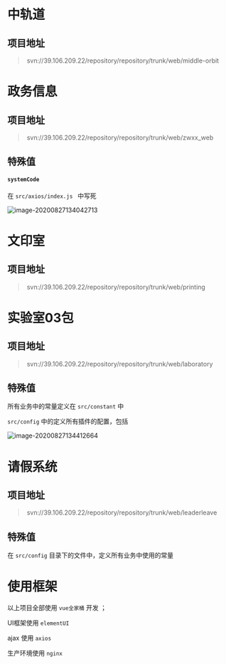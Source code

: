 # 中轨道

## 项目地址

> ​	svn://39.106.209.22/repository/repository/trunk/web/middle-orbit

# 政务信息

## 项目地址

> ​	svn://39.106.209.22/repository/repository/trunk/web/zwxx_web

## 特殊值

#### `systemCode`

在 `src/axios/index.js ` 中写死

![image-20200827134042713](C:\Users\admin\AppData\Roaming\Typora\typora-user-images\image-20200827134042713.png)

# 文印室

## 项目地址

> ​	svn://39.106.209.22/repository/repository/trunk/web/printing

# 实验室03包

## 项目地址

> ​	svn://39.106.209.22/repository/repository/trunk/web/laboratory

## 特殊值

所有业务中的常量定义在 `src/constant` 中

`src/config` 中的定义所有插件的配置，包括 

![image-20200827134412664](https://raw.githubusercontent.com/wukang0718/mdImage/master/images/202008/27/134414-106124.png?token=AKCNZH7ZMJ6CQAMA2VQI36C7I5EG2)

# 请假系统

## 项目地址

> ​	svn://39.106.209.22/repository/repository/trunk/web/leaderleave

## 特殊值

在 `src/config` 目录下的文件中，定义所有业务中使用的常量



# 使用框架

以上项目全部使用 `vue全家桶` 开发 ；

UI框架使用 `elementUI`

ajax 使用 `axios` 

生产环境使用 `nginx`